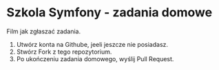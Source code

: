 # Szkola Symfony - zadania domowe

Film jak zgłaszać zadania.

1. Utwórz konta na Githube, jeeli jeszcze nie posiadasz.
2. Stwórz Fork z tego repozytorium.
3. Po ukończeniu zadania domowego, wyślij Pull Request.
